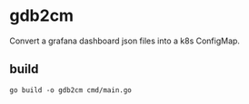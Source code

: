 # gdb2cm

Convert a grafana dashboard json files into a k8s ConfigMap.

## build

`go build -o gdb2cm cmd/main.go`
